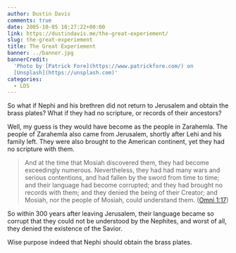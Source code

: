 ```yaml
---
author: Dustin Davis
comments: true
date: 2005-10-05 10:27:22+00:00
link: https://dustindavis.me/the-great-experiement/
slug: the-great-experiement
title: The Great Experiement
banner: ../banner.jpg
bannerCredit:
  'Photo by [Patrick Fore](https://www.patrickfore.com/) on
  [Unsplash](https://unsplash.com)'
categories:
  - LDS
---
```


So what if Nephi and his brethren did not return to Jerusalem and obtain the
brass plates? What if they had no scripture, or records of their ancestors?

Well, my guess is they would have become as the people in Zarahemla. The people
of Zarahemla also came from Jerusalem, shortly after Lehi and his family left.
They were also brought to the American continent, yet they had no scripture with
them.

> And at the time that Mosiah discovered them, they had become exceedingly
> numerous. Nevertheless, they had had many wars and serious contentions, and
> had fallen by the sword from time to time; and their language had become
> corrupted; and they had brought no records with them; and they denied the
> being of their Creator; and Mosiah, nor the people of Mosiah, could understand
> them. ([Omni 1:17](http://scriptures.lds.org/omni/1/17#17))

So within 300 years after leaving Jerusalem, their language became so corrupt
that they could not be understood by the Nephites, and worst of all, they denied
the existence of the Savior.

Wise purpose indeed that Nephi should obtain the brass plates.
